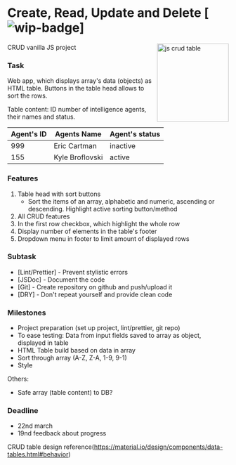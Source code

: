 # Create, Read, Update and Delete [![wip-badge]]

<img src="https://i.imgur.com/N7cuEWS.png" align="right"
     title="js crud table" width="163" height="178">

CRUD vanilla JS project


[wip-badge]:                        https://img.shields.io/badge/WIP-work%20in%20progress-yellow.svg


### Task

Web app, which displays array's data (objects) as HTML table. Buttons in the table head allows to sort the rows.

Table content: ID number of intelligence agents, their names and status.

| Agent's ID | Agents Name     | Agent's status |
| ---------- | --------------- | -------------- |
| 999        | Eric Cartman    | inactive       |
| 155        | Kyle Broflovski | active         |

### Features

1. Table head with sort buttons
   * Sort the items of an array, alphabetic and numeric, ascending or descending. Highlight active sorting button/method
2. All CRUD features
3. In the first row checkbox, which highlight the whole row
4. Display number of elements in the table's footer
5. Dropdown menu in footer to limit amount of displayed rows

### Subtask

- [Lint/Prettier] - Prevent stylistic errors
- [JSDoc] - Document the code
- [Git] - Create repository on github and push/upload it
- [DRY] - Don't repeat yourself and provide clean code

### Milestones

- Project preparation (set up project, lint/prettier, git repo)
- To ease testing: Data from input fields saved to array as object, displayed in table
- HTML Table build based on data in array
- Sort through array (A-Z, Z-A, 1-9, 9-1)
- Style

Others:

- Safe array (table content) to DB?

### Deadline

- 22nd march
- 19nd feedback about progress

CRUD table design reference(https://material.io/design/components/data-tables.html#behavior)
